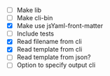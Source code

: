 - [ ] Make lib
- [ ] Make cli-bin
- [x] Make use jsYaml-front-matter
- [ ] Include tests
- [x] Read filename from cli
- [x] Read template from cli
- [ ] Read template from json?
- [ ] Option to specify output cli
